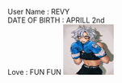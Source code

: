 User Name : REVY  
DATE OF BIRTH : APRILL 2nd  
Love : FUN FUN 
<img src = "/assets/img/heh.jpeg/" width = "100" height="100"/>
